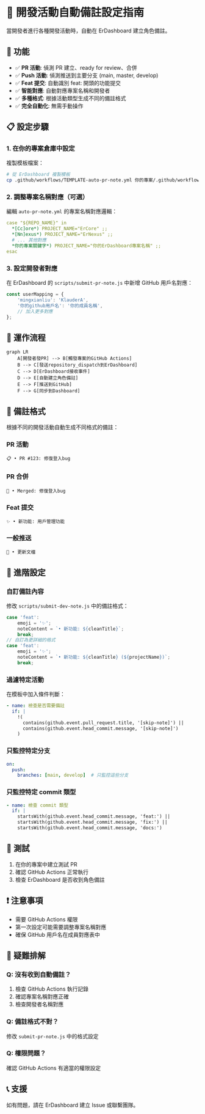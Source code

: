 # 🤖 開發活動自動備註設定指南

當開發者進行各種開發活動時，自動在 ErDashboard 建立角色備註。

## 🎯 功能

- ✅ **PR 活動**: 偵測 PR 建立、ready for review、合併
- ✅ **Push 活動**: 偵測推送到主要分支 (main, master, develop)
- ✅ **Feat 提交**: 自動識別 feat: 開頭的功能提交
- ✅ **智能對應**: 自動對應專案名稱和開發者
- ✅ **多種格式**: 根據活動類型生成不同的備註格式
- ✅ **完全自動化**: 無需手動操作

## 📋 設定步驟

### 1. 在你的專案倉庫中設定

複製模板檔案：
```bash
# 從 ErDashboard 複製模板
cp .github/workflows/TEMPLATE-auto-pr-note.yml 你的專案/.github/workflows/auto-pr-note.yml
```

### 2. 調整專案名稱對應（可選）

編輯 `auto-pr-note.yml` 的專案名稱對應邏輯：

```yaml
case "${REPO_NAME}" in
  *[Cc]ore*) PROJECT_NAME="ErCore" ;;
  *[Nn]exus*) PROJECT_NAME="ErNexus" ;;
  # ... 其他對應
  *你的專案關鍵字*) PROJECT_NAME="你的ErDashboard專案名稱" ;;
esac
```

### 3. 設定開發者對應

在 ErDashboard 的 `scripts/submit-pr-note.js` 中新增 GitHub 用戶名對應：

```javascript
const userMapping = {
    'mingxianliu': 'KlauderA',
    '你的github用戶名': '你的成員名稱',
    // 加入更多對應
};
```

## 🚀 運作流程

```mermaid
graph LR
    A[開發者發PR] --> B[觸發專案的GitHub Actions]
    B --> C[發送repository_dispatch到ErDashboard]
    C --> D[ErDashboard接收事件]
    D --> E[自動建立角色備註]
    E --> F[推送到GitHub]
    F --> G[同步到Dashboard]
```

## 📝 備註格式

根據不同的開發活動自動生成不同格式的備註：

### PR 活動
```
📋 • PR #123: 修復登入bug
```

### PR 合併
```
🎉 • Merged: 修復登入bug
```

### Feat 提交
```
✨ • 新功能: 用戶管理功能
```

### 一般推送
```
🔨 • 更新文檔
```

## 🔧 進階設定

### 自訂備註內容

修改 `scripts/submit-dev-note.js` 中的備註格式：

```javascript
case 'feat':
    emoji = '✨';
    noteContent = `• 新功能: ${cleanTitle}`;
    break;
// 自訂為更詳細的格式
case 'feat':
    emoji = '✨';
    noteContent = `• 新功能: ${cleanTitle} (${projectName})`;
    break;
```

### 過濾特定活動

在模板中加入條件判斷：

```yaml
- name: 檢查是否需要備註
  if: |
    !(
      contains(github.event.pull_request.title, '[skip-note]') ||
      contains(github.event.head_commit.message, '[skip-note]')
    )
```

### 只監控特定分支

```yaml
on:
  push:
    branches: [main, develop]  # 只監控這些分支
```

### 只監控特定 commit 類型

```yaml
- name: 檢查 commit 類型
  if: |
    startsWith(github.event.head_commit.message, 'feat:') ||
    startsWith(github.event.head_commit.message, 'fix:') ||
    startsWith(github.event.head_commit.message, 'docs:')
```

## 🧪 測試

1. 在你的專案中建立測試 PR
2. 確認 GitHub Actions 正常執行
3. 檢查 ErDashboard 是否收到角色備註

## ❗ 注意事項

- 需要 GitHub Actions 權限
- 第一次設定可能需要調整專案名稱對應
- 確保 GitHub 用戶名在成員對應表中

## 🐛 疑難排解

### Q: 沒有收到自動備註？
1. 檢查 GitHub Actions 執行記錄
2. 確認專案名稱對應正確
3. 檢查開發者名稱對應

### Q: 備註格式不對？
修改 `submit-pr-note.js` 中的格式設定

### Q: 權限問題？
確認 GitHub Actions 有適當的權限設定

## 📞 支援

如有問題，請在 ErDashboard 建立 Issue 或聯繫團隊。